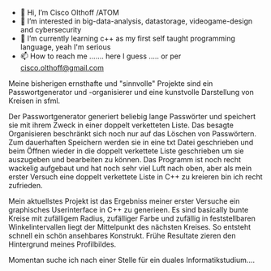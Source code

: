 - 👋 Hi, I’m Cisco Olthoff /ATOM
- 👀 I’m interested in big-data-analysis, datastorage, videogame-design and cybersecurity
- 🌱 I’m currently learning c++ as my first self taught programming language, yeah I'm serious
- 📫 How to reach me ....... here I guess ..... or per cisco.olthoff@gmail.com

Meine bisherigen ernsthafte und "sinnvolle" Projekte sind ein Passwortgenerator und -organisierer und eine kunstvolle Darstellung von Kreisen in sfml.

Der Passwortgenerator generiert beliebig lange Passwörter und speichert sie mit ihrem Zweck in einer doppelt verketteten Liste. Das besagte 
Organisieren beschränkt sich noch nur auf das Löschen von Passwörtern. Zum dauerhaften Speichern werden sie in eine txt Datei geschrieben und beim Öffnen 
wieder in die doppelt verkettete Liste geschrieben um sie auszugeben und bearbeiten zu können. Das Programm ist noch recht wackelig aufgebaut und hat noch
sehr viel Luft nach oben, aber als mein erster Versuch eine doppelt verkettete Liste in C++ zu kreieren bin ich recht zufrieden.

Mein aktuellstes Projekt ist das Ergebniss meiner erster Versuche ein graphisches Userinterface in C++ zu generieen. Es sind basically bunte Kreise mit 
zufälligem Radius, zufälliger Farbe und zufällig in feststellbaren Winkelintervallen liegt der Mittelpunkt des nächsten Kreises. So entsteht schnell ein 
schön ansehbares Konstrukt. Frühe Resultate zieren den Hintergrund meines Profilbildes.

Momentan suche ich nach einer Stelle für ein duales Informatikstudium....

